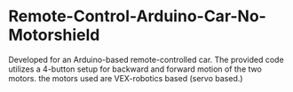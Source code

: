 # Remote-Control-Arduino-Car-No-Motorshield
Developed for an Arduino-based remote-controlled car. The provided code  utilizes a 4-button setup for backward and forward motion of the two motors. the motors used are VEX-robotics based (servo based.)
